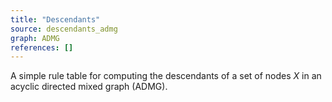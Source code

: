 ```yaml
---
title: "Descendants"
source: descendants_admg
graph: ADMG
references: []
---
```


A simple rule table for computing the descendants of a set of nodes $X$ in an acyclic directed mixed graph (ADMG).
